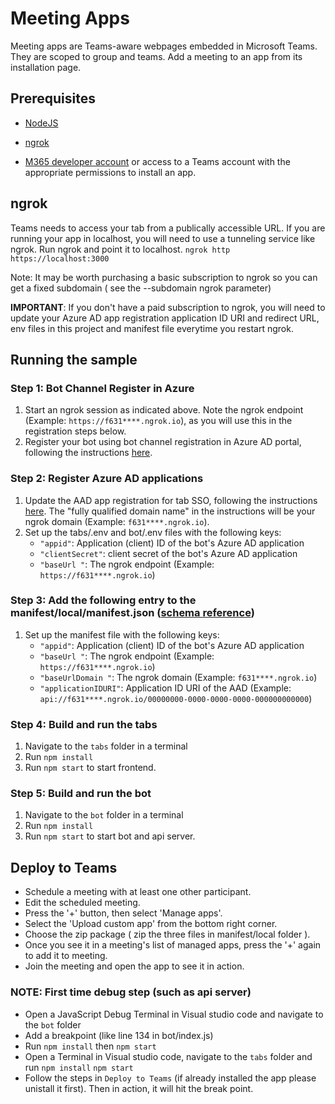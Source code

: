 # Meeting Apps

Meeting apps are Teams-aware webpages embedded in Microsoft Teams. They are scoped to group and teams. Add a meeting to an app from its installation page.

## Prerequisites
-  [NodeJS](https://nodejs.org/en/)

-  [ngrok](https://ngrok.com/)

-  [M365 developer account](https://docs.microsoft.com/en-us/microsoftteams/platform/concepts/build-and-test/prepare-your-o365-tenant) or access to a Teams account with the appropriate permissions to install an app.

## ngrok

Teams needs to access your tab from a publically accessible URL. If you are running your app in localhost, you will need to use a tunneling service like ngrok. Run ngrok and point it to localhost.
  `ngrok http https://localhost:3000`

Note: It may be worth purchasing a basic subscription to ngrok so you can get a fixed subdomain ( see the --subdomain ngrok parameter)

**IMPORTANT**: If you don't have a paid subscription to ngrok, you will need to update your Azure AD app registration application ID URI and redirect URL, env files in this project and manifest file everytime you restart ngrok.

## Running the sample

### Step 1: Bot Channel Register in Azure
1. Start an ngrok session as indicated above. Note the ngrok endpoint (Example: `https://f631****.ngrok.io`), as you will use this in the registration steps below.
1. Register your bot using bot channel registration in Azure AD portal, following the instructions [here](docs/azure-bot-channels-registration.md).

### Step 2: Register Azure AD applications
1. Update the AAD app registration for tab SSO, following the instructions [here](docs/auth-aad-sso.md). The "fully qualified domain name" in the instructions will be your ngrok domain (Example: `f631****.ngrok.io`).
1. Set up the tabs/.env and bot/.env files with the following keys:
    - `"appid"`: Application (client) ID of the bot's Azure AD application
    - `"clientSecret"`: client secret of the bot's Azure AD application
    - `"baseUrl "`: The ngrok endpoint (Example: `https://f631****.ngrok.io`)

### Step 3: Add the following entry to the manifest/local/manifest.json ([schema reference](https://docs.microsoft.com/en-us/microsoftteams/platform/resources/schema/manifest-schema))
1. Set up the manifest file with the following keys:
    - `"appid"`: Application (client) ID of the bot's Azure AD application
    - `"baseUrl "`: The ngrok endpoint (Example: `https://f631****.ngrok.io`)
    - `"baseUrlDomain "`: The ngrok domain (Example: `f631****.ngrok.io`)
    - `"applicationIDURI"`: Application ID URI of the AAD (Example: `api://f631****.ngrok.io/00000000-0000-0000-0000-000000000000`)

### Step 4: Build and run the tabs
1. Navigate to the `tabs` folder in a terminal
2. Run `npm install`
3. Run `npm start` to start frontend. 
  
### Step 5: Build and run the bot
1. Navigate to the `bot` folder in a terminal
2. Run `npm install`
3. Run `npm start` to start bot and api server. 

## Deploy to Teams
- Schedule a meeting with at least one other participant.
- Edit the scheduled meeting.
- Press the '+' button, then select 'Manage apps'.
- Select the 'Upload custom app' from the bottom right corner.
- Choose the zip package ( zip the three files in manifest/local folder ).
- Once you see it in a meeting's list of managed apps, press the '+' again to add it to meeting.
- Join the meeting and open the app to see it in action. 

### NOTE: First time debug step (such as api server)
- Open a JavaScript Debug Terminal in Visual studio code and navigate to the `bot` folder
- Add a breakpoint (like line 134 in bot/index.js)
- Run `npm install` then `npm start`
- Open a Terminal in Visual studio code, navigate to the `tabs` folder and run `npm install` `npm start`
- Follow the steps in `Deploy to Teams` (if already installed the app please unistall it first). Then in action, it will hit the break point.